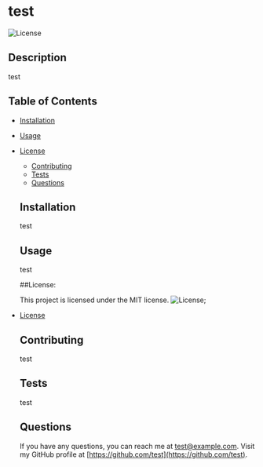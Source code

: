 # test
  ![License](https://img.shields.io/badge/License-MIT-blue.svg)

  ## Description
  test
  
  ## Table of Contents
  * [Installation](#installation)
  * [Usage](#usage)
  
* [License](#license)

  * [Contributing](#contributing)
  * [Tests](#tests)
  * [Questions](#questions)
  
  ## Installation
  test
  
  ## Usage
  test
  
  ##License:
  
  This project is licensed under the MIT license.
  ![License](https://img.shields.io/badge/License-MIT-blue.svg);
  
* [License](#license)

  
  ## Contributing
  test
  
  ## Tests
  test
  
  ## Questions
  If you have any questions, you can reach me at [test@example.com](mailto:test@example.com).
  Visit my GitHub profile at [https://github.com/test](https://github.com/test).
